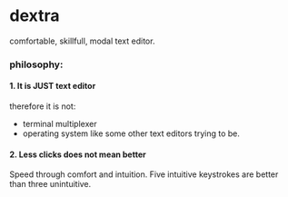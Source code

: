 # dextra
comfortable, skillfull, modal text editor.

### philosophy:
#### 1. It is **JUST** text editor
therefore it is not:
 - terminal multiplexer 
 - operating system
like some other text editors trying to be.

#### 2. Less clicks does not mean better
Speed through comfort and intuition.
Five intuitive keystrokes are better than three unintuitive.

